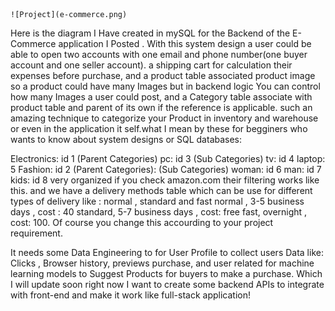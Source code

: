 	![Project](e-commerce.png)



Here is the diagram I Have created in mySQL for the Backend of the E-Commerce application I Posted .
With this system design a user could be able to open two accounts with one email and phone number(one buyer account and one seller account).
a shipping cart for calculation their expenses before purchase,
and a product table associated product image so a product could have many Images but in backend logic You can control how many Images a user could post,
and a Category table associate with product table and parent of its own if the reference is applicable.
such an amazing technique to categorize your Product in inventory and warehouse or even in the application it self.what I mean by these for begginers
who wants to know about system designs or SQL databases:

Electronics: id 1 (Parent Categories)
 pc: id 3 (Sub Categories)
 tv: id 4
 laptop: 5
Fashion: id 2 (Parent Categories):
 (Sub Categories)
 woman: id 6
 man: id 7
 kids: id 8
very organized if you check amazon.com their filtering works like this.
and we have a delivery methods table which can be use for different types of delivery like : normal , standard and fast
normal , 3-5 business days , cost : 40
standard, 5-7 business days , cost: free
fast, overnight , cost: 100.
Of course you change this accourding to your project requirement.

It needs some Data Engineering to for User Profile to collect users Data like: Clicks , Browser history, previews purchase,
and user related for machine learning models to Suggest Products for buyers to make a purchase. 
Which I will update soon right now I want to create some backend APIs to integrate with front-end and make it work like full-stack application!

